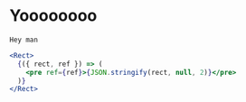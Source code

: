# Yoooooooo

```
Hey man
```

```.jsx
<Rect>
  {({ rect, ref }) => (
    <pre ref={ref}>{JSON.stringify(rect, null, 2)}</pre>
  )}
</Rect>
```
